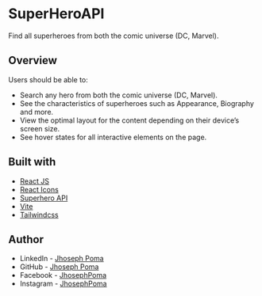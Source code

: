 # SuperHeroAPI
Find all superheroes from both the comic universe (DC, Marvel).

## Overview

Users should be able to:

- Search any hero from both the comic universe (DC, Marvel).
- See the characteristics of superheroes such as Appearance, Biography and more.
- View the optimal layout for the content depending on their device’s screen size.
- See hover states for all interactive elements on the page.

## Built with

- [React JS](https://reactjs.org/)
- [React Icons](https://react-icons.github.io/react-icons)
- [Superhero API](https://www.superheroapi.com/)
- [Vite](https://vitejs.dev/)
- [Tailwindcss](https://tailwindcss.com/)

## Author

- LinkedIn - [Jhoseph Poma](https://www.linkedin.com/in/jhoseph-poma-aldave-9b01a01a9/)
- GitHub - [Jhoseph Poma](https://github.com/rtzboy)
- Facebook - [JhosephPoma](https://www.facebook.com/joseph.22.12/)
- Instagram - [JhosephPoma](https://www.instagram.com/jhoseph2212/)